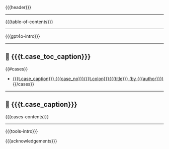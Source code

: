 <a id="readme-top"></a>
{{{header}}}

---

<a id="table-of-contents"></a>
{{{table-of-contents}}}

---

<a id="gpt4o-intro"></a>
{{{gpt4o-intro}}}

---

<a id="cases-toc"></a>
## 📖 {{{t.case_toc_caption}}}

{{#cases}}
*   [{{{t.case_caption}}} {{{case_no}}}{{{t.colon}}}{{{title}}} (by {{{author}}})](#cases-{{{case_no}}})
{{/cases}}

---

<a id="cases"></a>
## 🧩 {{{t.case_caption}}}

{{{cases-contents}}}

---

<a id="tools-intro"></a>
{{{tools-intro}}}


<a id="acknowledgements"></a>
{{{acknowledgements}}}

